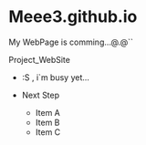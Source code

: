#  Meee3.github.io

My WebPage is comming...@.@``

Project_WebSite
                
+ :S , i`m busy yet...

+ Next Step
    + Item A
    + Item B 
    + Item C
